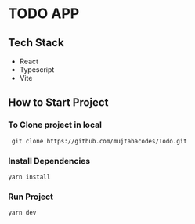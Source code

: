 # TODO APP
## Tech Stack
- React
- Typescript
- Vite
 ## How to Start Project
### To Clone project in local
``` git clone https://github.com/mujtabacodes/Todo.git```
### Install Dependencies
``` yarn install ```
### Run Project
``` yarn dev ```



